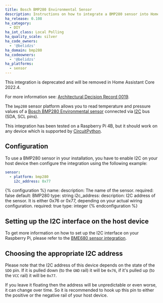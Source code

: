 ```yaml
---
title: Bosch BMP280 Environmental Sensor
description: Instructions on how to integrate a BMP280 sensor into Home Assistant.
ha_release: 0.108
ha_category:
  - DIY
ha_iot_class: Local Polling
ha_quality_scale: silver
ha_code_owners:
  - '@belidzs'
ha_domain: bmp280
ha_codeowners:
  - '@belidzs'
ha_platforms:
  - sensor
---
```


<div class='note warning'>

This integration is deprecated and will be removed in Home Assistant Core 2022.4.

For more information see: [Architectural Decision Record 0019](https://github.com/home-assistant/architecture/blob/master/adr/0019-GPIO.md).

</div>

The `bmp280` sensor platform allows you to read temperature and pressure values of a [Bosch BMP280 Environmental sensor](https://www.bosch-sensortec.com/products/environmental-sensors/pressure-sensors/bmp280/) connected via [I2C](https://en.wikipedia.org/wiki/I²C) bus (SDA, SCL pins).

This integration has been tested on a Raspberry Pi 4B, but it should work on any device which is supported by [CircuitPython](https://circuitpython.org/).

## Configuration

To use a BMP280 sensor in your installation, you have to enable I2C on your host device then configure the integration using the following example:

```yaml
sensor:
  - platform: bmp280
    i2c_address: 0x77
```

{% configuration %}
name:
  description: The name of the sensor.
  required: false
  default: BMP280
  type: string
i2c_address:
  description: I2C address of the sensor. It is either 0x76 or 0x77, depending on your actual wiring configuration.
  required: true
  type: integer
{% endconfiguration %}

## Setting up the I2C interface on the host device

To get more information on how to set up the I2C interface on your Raspberry Pi, please refer to the [BME680 sensor integration](/integrations/bme680/#directions-for-installing-smbus-support-on-raspberry-pi).

## Choosing the appropriate I2C address

Please note that the I2C address of this device depends on the state of the `SDO` pin. If it is pulled down (to the `GND` rail) it will be `0x76`, if it's pulled up (to the `VCC` rail) it will be `0x77`.

If you leave it floating then the address will be unpredictable or even worse, it can change over time. So it is recommended to hook up this pin to either the positive or the negative rail of your host device.

